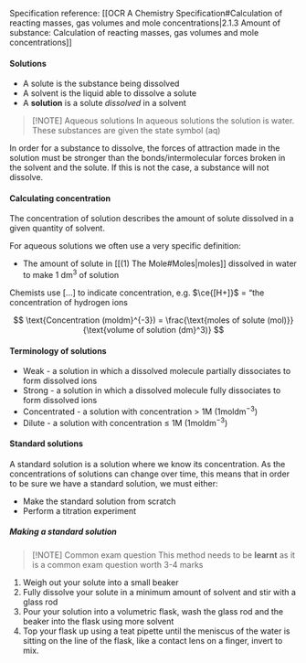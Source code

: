 Specification reference: [[OCR A Chemistry Specification#Calculation of reacting masses, gas volumes and mole concentrations|2.1.3 Amount of substance: Calculation of reacting masses, gas volumes and mole concentrations]]
#### Solutions
- A solute is the substance being dissolved
- A solvent is the liquid able to dissolve a solute
- A **solution** is a solute *dissolved* in a solvent

> [!NOTE] Aqueous solutions
> In aqueous solutions the solution is water. These substances are given the state symbol (aq)

In order for a substance to dissolve, the forces of attraction made in the solution must be stronger than the bonds/intermolecular forces broken in the solvent and the solute. If this is not the case, a substance will not dissolve.

#### Calculating concentration
The concentration of solution describes the amount of solute dissolved in a given quantity of solvent.

For aqueous solutions we often use a very specific definition:
- The amount of solute in [[(1) The Mole#Moles|moles]] dissolved in water to make $1 \text{ dm}^3$ of solution

Chemists use $[...]$ to indicate concentration, e.g. $\ce{[H+]}$ = “the concentration of hydrogen ions

$$
\text{Concentration (moldm}^{-3}) = \frac{\text{moles of solute (mol)}}{\text{volume of solution (dm}^3)}
$$
#### Terminology of solutions
- Weak - a solution in which a dissolved molecule partially dissociates to form dissolved ions
- Strong - a solution in which a dissolved molecule fully dissociates to form dissolved ions
- Concentrated - a solution with concentration > 1M ($1\text{moldm}^{-3}$)
- Dilute - a solution with concentration ≤ 1M ($1\text{moldm}^{-3}$)

#### Standard solutions
A standard solution is a solution where we know its concentration. As the concentrations of solutions can change over time, this means that in order to be sure we have a standard solution, we must either:

- Make the standard solution from scratch
- Perform a titration experiment 

##### Making a standard solution

> [!NOTE] Common exam question
> This method needs to be **learnt** as it is a common exam question worth 3-4 marks

1. Weigh out your solute into a small beaker
2. Fully dissolve your solute in a minimum amount of solvent and stir with a glass rod
3. Pour your solution into a volumetric flask, wash the glass rod and the beaker into the flask using more solvent
4. Top your flask up using a teat pipette until the meniscus of the water is sitting on the line of the flask, like a contact lens on a finger, invert to mix.